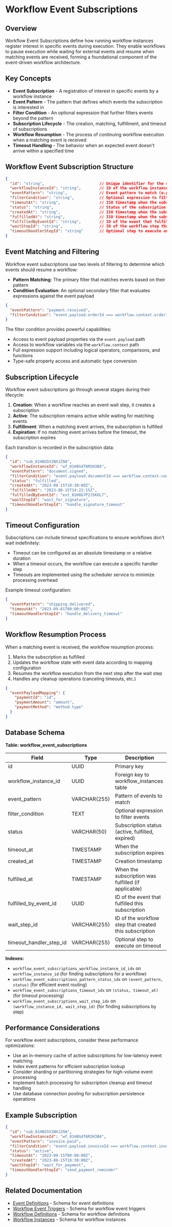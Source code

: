 # Workflow Event Subscriptions

## Overview

Workflow Event Subscriptions define how running workflow instances register interest in specific events during execution. They enable workflows to pause execution while waiting for external events and resume when matching events are received, forming a foundational component of the event-driven workflow architecture.

## Key Concepts

* **Event Subscription** - A registration of interest in specific events by a workflow instance
* **Event Pattern** - The pattern that defines which events the subscription is interested in
* **Filter Condition** - An optional expression that further filters events beyond the pattern
* **Subscription Lifecycle** - The creation, matching, fulfillment, and timeout of subscriptions
* **Workflow Resumption** - The process of continuing workflow execution when a matching event is received
* **Timeout Handling** - The behavior when an expected event doesn't arrive within a specified time

## Workflow Event Subscription Structure

```json
{
  "id": "string",                        // Unique identifier for the subscription
  "workflowInstanceId": "string",        // ID of the workflow instance waiting for events
  "eventPattern": "string",              // Event pattern to match (e.g., "payment.received")
  "filterCondition": "string",           // Optional expression to filter events
  "timeoutAt": "string",                 // ISO timestamp when the subscription expires
  "status": "string",                    // Status of the subscription (active, fulfilled, expired)
  "createdAt": "string",                 // ISO timestamp when the subscription was created
  "fulfilledAt": "string",               // ISO timestamp when the subscription was fulfilled
  "fulfilledByEventId": "string",        // ID of the event that fulfilled this subscription
  "waitStepId": "string",                // ID of the workflow step that created this subscription
  "timeoutHandlerStepId": "string"       // Optional step to execute on timeout
}
```

## Event Matching and Filtering

Workflow event subscriptions use two levels of filtering to determine which events should resume a workflow:

* **Pattern Matching**: The primary filter that matches events based on their pattern
* **Condition Evaluation**: An optional secondary filter that evaluates expressions against the event payload

```json
{
  "eventPattern": "payment.received",
  "filterCondition": "event.payload.orderId === workflow.context.orderId && event.payload.amount >= workflow.context.expectedAmount"
}
```

The filter condition provides powerful capabilities:

* Access to event payload properties via the `event.payload` path
* Access to workflow variables via the `workflow.context` path
* Full expression support including logical operators, comparisons, and functions
* Type-safe property access and automatic type conversion

## Subscription Lifecycle

Workflow event subscriptions go through several stages during their lifecycle:


1. **Creation**: When a workflow reaches an event wait step, it creates a subscription
2. **Active**: The subscription remains active while waiting for matching events
3. **Fulfillment**: When a matching event arrives, the subscription is fulfilled
4. **Expiration**: If no matching event arrives before the timeout, the subscription expires

Each transition is recorded in the subscription data:

```json
{
  "id": "sub_01H8G5V2NXJZ9A",
  "workflowInstanceId": "wf_01H8G4T6M2H3B4",
  "eventPattern": "document.signed",
  "filterCondition": "event.payload.documentId === workflow.context.contractId",
  "status": "fulfilled",
  "createdAt": "2023-08-15T10:30:00Z",
  "fulfilledAt": "2023-08-15T14:22:15Z",
  "fulfilledByEventId": "evt_01H8G7P2J5K6L7",
  "waitStepId": "wait_for_signature",
  "timeoutHandlerStepId": "handle_signature_timeout"
}
```

## Timeout Configuration

Subscriptions can include timeout specifications to ensure workflows don't wait indefinitely:

* Timeout can be configured as an absolute timestamp or a relative duration
* When a timeout occurs, the workflow can execute a specific handler step
* Timeouts are implemented using the scheduler service to minimize processing overhead

Example timeout configuration:

```json
{
  "eventPattern": "shipping.delivered",
  "timeoutAt": "2023-09-01T00:00:00Z",
  "timeoutHandlerStepId": "handle_delivery_timeout"
}
```

## Workflow Resumption Process

When a matching event is received, the workflow resumption process:


1. Marks the subscription as fulfilled
2. Updates the workflow state with event data according to mapping configuration
3. Resumes the workflow execution from the next step after the wait step
4. Handles any cleanup operations (canceling timeouts, etc.)

```json
{
  "eventPayloadMapping": {
    "paymentId": "id",
    "paymentAmount": "amount",
    "paymentMethod": "method.type"
  }
}
```

## Database Schema

**Table: workflow_event_subscriptions**

| Field | Type | Description |
|----|----|----|
| id | UUID | Primary key |
| workflow_instance_id | UUID | Foreign key to workflow_instances table |
| event_pattern | VARCHAR(255) | Pattern of events to match |
| filter_condition | TEXT | Optional expression to filter events |
| status | VARCHAR(50) | Subscription status (active, fulfilled, expired) |
| timeout_at | TIMESTAMP | When the subscription expires |
| created_at | TIMESTAMP | Creation timestamp |
| fulfilled_at | TIMESTAMP | When the subscription was fulfilled (if applicable) |
| fulfilled_by_event_id | UUID | ID of the event that fulfilled this subscription |
| wait_step_id | VARCHAR(255) | ID of the workflow step that created this subscription |
| timeout_handler_step_id | VARCHAR(255) | Optional step to execute on timeout |

**Indexes:**

* `workflow_event_subscriptions_workflow_instance_id_idx` on `workflow_instance_id` (for finding subscriptions for a workflow)
* `workflow_event_subscriptions_pattern_status_idx` on `(event_pattern, status)` (for efficient event routing)
* `workflow_event_subscriptions_timeout_idx` on `(status, timeout_at)` (for timeout processing)
* `workflow_event_subscriptions_wait_step_idx` on `(workflow_instance_id, wait_step_id)` (for finding subscriptions by step)

## Performance Considerations

For workflow event subscriptions, consider these performance optimizations:

* Use an in-memory cache of active subscriptions for low-latency event matching
* Index event patterns for efficient subscription lookup
* Consider sharding or partitioning strategies for high-volume event processing
* Implement batch processing for subscription cleanup and timeout handling
* Use database connection pooling for subscription persistence operations

## Example Subscription

```json
{
  "id": "sub_01H8G5V2NXJZ9A",
  "workflowInstanceId": "wf_01H8G4T6M2H3B4",
  "eventPattern": "invoice.paid",
  "filterCondition": "event.payload.invoiceId === workflow.context.invoiceId && event.payload.status === 'paid'",
  "status": "active",
  "timeoutAt": "2023-09-15T00:00:00Z",
  "createdAt": "2023-08-15T10:30:00Z",
  "waitStepId": "wait_for_payment",
  "timeoutHandlerStepId": "send_payment_reminder"
}
```

## Related Documentation

* [Event Definitions](./event_definitions.md) - Schema for event definitions
* [Workflow Event Triggers](./workflow_event_triggers.md) - Schema for workflow event triggers
* [Workflow Definitions](./workflow_definitions.md) - Schema for workflow definitions
* [Workflow Instances](./workflow_instances.md) - Schema for workflow instances



